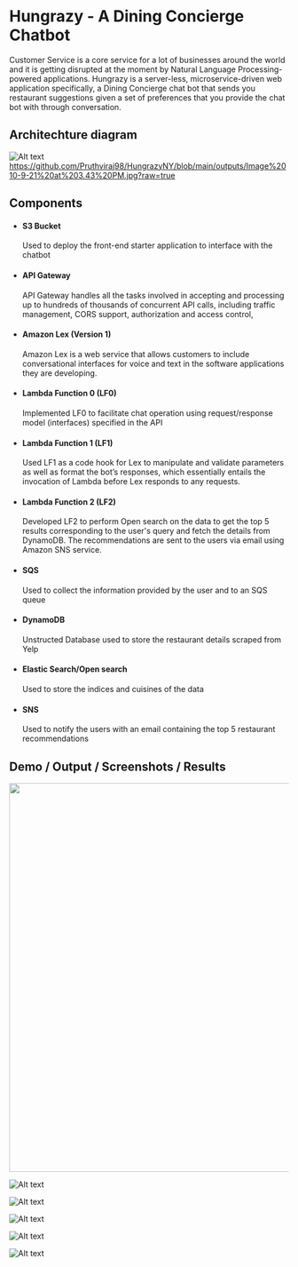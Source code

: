 # Hungrazy - A Dining Concierge Chatbot
Customer Service is a core service for a lot of businesses around the world and it is getting disrupted at the moment by Natural Language Processing-powered applications. Hungrazy is a server-less, microservice-driven web application specifically, a Dining Concierge chat bot that sends you restaurant suggestions given a set of preferences that you provide the chat bot with through conversation.

## Architechture diagram
![Alt text](https://github.com/Pruthviraj98/HungrazyNY/blob/main/Assignment%201%20architecture%20diagram.png?raw=true)
https://github.com/Pruthviraj98/HungrazyNY/blob/main/outputs/Image%2010-9-21%20at%203.43%20PM.jpg?raw=true

## <b>Components</b>
<ul>
  <li> <h4> S3 Bucket </h4> </li> Used to deploy the front-end starter application to interface with the chatbot
  <li> <h4> API Gateway </h4> </li> API Gateway handles all the tasks involved in accepting and processing up to hundreds of thousands of concurrent API calls, including traffic management, CORS support, authorization and access control,
  <li> <h4> Amazon Lex (Version 1)</h4> </li> Amazon Lex is a web service that allows customers to include conversational interfaces for voice and text in the software applications they are developing.
  <li> <h4> Lambda Function 0 (LF0) </h4> </li> Implemented LF0 to facilitate chat operation using request/response model (interfaces) specified in the API  
  <li> <h4> Lambda Function 1 (LF1) </h4> </li> Used LF1 as a code hook for Lex to manipulate and validate parameters as well as format the bot’s responses, which essentially entails the invocation of Lambda before Lex responds to any requests.  
  <li> <h4> Lambda Function 2 (LF2) </h4> </li> Developed LF2 to perform Open search on the data to get the top 5 results corresponding to the user's query and fetch the details from DynamoDB. The recommendations are sent to the users via email using Amazon SNS service.
  <li> <h4> SQS </h4> </li> Used to collect the information provided by the user and to an SQS queue 
  <li> <h4> DynamoDB </h4> Unstructed Database used to store the restaurant details scraped from Yelp </li> <p> </p>
  <li> <h4> Elastic Search/Open search </h4> Used to store the indices and cuisines of the data </li><p></p>
  <li> <h4> SNS </h4> </li> Used to notify the users with an email containing the top 5 restaurant recommendations
</ul>  

## Demo / Output / Screenshots / Results

<img src="https://github.com/Pruthviraj98/HungrazyNY/blob/main/outputs/Image%2010-9-21%20at%203.39%20PM.jpg?raw=true" width="1000" height="700">

![Alt text](https://github.com/Pruthviraj98/HungrazyNY/blob/main/outputs/Image%2010-9-21%20at%203.39%20PM.jpg?raw=true)


![Alt text](https://github.com/Pruthviraj98/HungrazyNY/blob/main/outputs/Image%2010-9-21%20at%203.43%20PM.jpg?raw=true)

![Alt text](https://github.com/Pruthviraj98/HungrazyNY/blob/main/outputs/Image%2010-9-21%20at%203.44%20PM.jpg?raw=true)

![Alt text](https://github.com/Pruthviraj98/HungrazyNY/blob/main/outputs/IMG_144B945072BC-1.jpeg?raw=true)

![Alt text](https://github.com/Pruthviraj98/HungrazyNY/blob/main/outputs/IMG_E38A3E328114-1.jpeg?raw=true)




